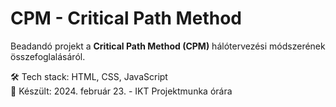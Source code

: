 # CPM - Critical Path Method
Beadandó projekt a **Critical Path Method (CPM)** hálótervezési módszerének összefoglalásáról.

🛠️ Tech stack: HTML, CSS, JavaScript  
📅 Készült: 2024. február 23. - IKT Projektmunka órára

